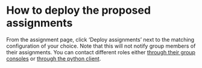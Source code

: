 # How to deploy the proposed assignments

From the assignment page, click ‘Deploy assignments’ next to the matching configuration of your choice. Note that this will not notify group members of their assignments. You can contact different roles either [through their group consoles](../../communication/how-to-send-messages-through-the-ui.md) or [through the python client](../../communication/how-to-send-messages-with-the-python-client.md).
